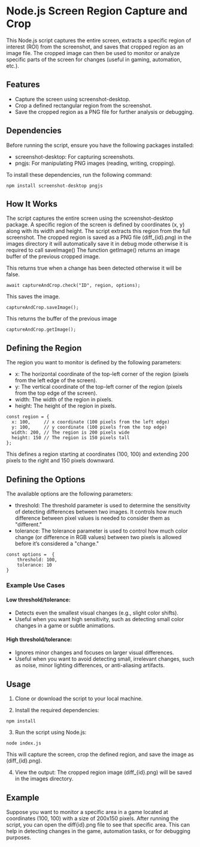 # Node.js Screen Region Capture and Crop

This Node.js script captures the entire screen, extracts a specific region of interest (ROI) from the screenshot, and saves that cropped region as an image file. The cropped image can then be used to monitor or analyze specific parts of the screen for changes (useful in gaming, automation, etc.).

## Features
- Capture the screen using screenshot-desktop.
- Crop a defined rectangular region from the screenshot.
- Save the cropped region as a PNG file for further analysis or debugging.

## Dependencies
Before running the script, ensure you have the following packages installed:

- screenshot-desktop: For capturing screenshots.
- pngjs: For manipulating PNG images (reading, writing, cropping).

To install these dependencies, run the following command:
````
npm install screenshot-desktop pngjs
````

## How It Works
The script captures the entire screen using the screenshot-desktop package.
A specific region of the screen is defined by coordinates (x, y) along with its width and height.
The script extracts this region from the full screenshot.
The cropped region is saved as a PNG file (diff_{id}.png) in the images directory it will automatically save it in debug mode otherwise it is required to call saveImage()
The function getImage() returns an image buffer of the previous cropped image.

This returns true when a change has been detected otherwise it will be false.

````
await captureAndCrop.check("ID", region, options);
````

This saves the image.
````
captureAndCrop.saveImage();
````

This returns the buffer of the previous image
````
captureAndCrop.getImage();
````

## Defining the Region
The region you want to monitor is defined by the following parameters:

- x: The horizontal coordinate of the top-left corner of the region (pixels from the left edge of the screen).
- y: The vertical coordinate of the top-left corner of the region (pixels from the top edge of the screen).
- width: The width of the region in pixels.
- height: The height of the region in pixels.

````
const region = {
  x: 100,     // x coordinate (100 pixels from the left edge)
  y: 100,     // y coordinate (100 pixels from the top edge)
  width: 200, // The region is 200 pixels wide
  height: 150 // The region is 150 pixels tall
};
````
This defines a region starting at coordinates (100, 100) and extending 200 pixels to the right and 150 pixels downward.

## Defining the Options
The available options are the following parameters:

- threshold: The threshold parameter is used to determine the sensitivity of detecting differences between two images. It controls how much difference between pixel values is needed to consider them as "different."
- tolerance: The tolerance parameter is used to control how much color change (or difference in RGB values) between two pixels is allowed before it’s considered a "change."

````
const options =  { 
    threshold: 100, 
    tolerance: 10 
}
````

### Example Use Cases
#### Low threshold/tolerance:
- Detects even the smallest visual changes (e.g., slight color shifts).
- Useful when you want high sensitivity, such as detecting small color changes in a game or subtle animations.
#### High threshold/tolerance:
- Ignores minor changes and focuses on larger visual differences.
- Useful when you want to avoid detecting small, irrelevant changes, such as noise, minor lighting differences, or anti-aliasing artifacts.


## Usage
1. Clone or download the script to your local machine.

2. Install the required dependencies:

````
npm install
````
3. Run the script using Node.js:

````
node index.js
````
This will capture the screen, crop the defined region, and save the image as (diff_{id}.png).

4. View the output: The cropped region image (diff_{id}.png) will be saved in the images directory.

## Example
Suppose you want to monitor a specific area in a game located at coordinates (100, 100) with a size of 200x150 pixels. After running the script, you can open the diff{id}.png file to see that specific area. This can help in detecting changes in the game, automation tasks, or for debugging purposes.